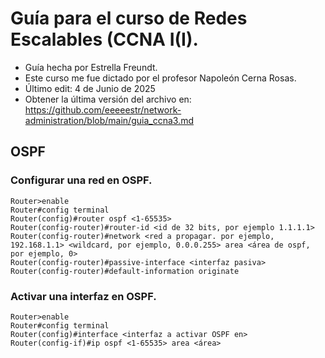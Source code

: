 # Guía para el curso de Redes Escalables (CCNA I(I).
* Guía hecha por Estrella Freundt.
* Este curso me fue dictado por el profesor Napoleón Cerna Rosas.
* Último edit: 4 de Junio de 2025
* Obtener la última versión del archivo en:
https://github.com/eeeeestr/network-administration/blob/main/guia_ccna3.md 

## OSPF 

### Configurar una red en OSPF.
```
Router>enable
Router#config terminal
Router(config)#router ospf <1-65535>
Router(config-router)#router-id <id de 32 bits, por ejemplo 1.1.1.1>
Router(config-router)#network <red a propagar. por ejemplo, 192.168.1.1> <wildcard, por ejemplo, 0.0.0.255> area <área de ospf, por ejemplo, 0>
Router(config-router)#passive-interface <interfaz pasiva>
Router(config-router)#default-information originate
```

### Activar una interfaz en OSPF.
```
Router>enable
Router#config terminal
Router(config)#interface <interfaz a activar OSPF en>
Router(config-if)#ip ospf <1-65535> area <área>
```

## 
